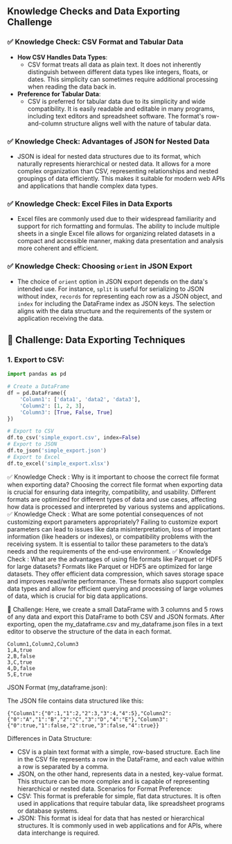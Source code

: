 ## Knowledge Checks and Data Exporting Challenge

### ✅ Knowledge Check: CSV Format and Tabular Data
- **How CSV Handles Data Types**:
  - CSV format treats all data as plain text. It does not inherently distinguish between different data types like integers, floats, or dates. This simplicity can sometimes require additional processing when reading the data back in.
- **Preference for Tabular Data**:
  - CSV is preferred for tabular data due to its simplicity and wide compatibility. It is easily readable and editable in many programs, including text editors and spreadsheet software. The format's row-and-column structure aligns well with the nature of tabular data.

### ✅ Knowledge Check: Advantages of JSON for Nested Data
- JSON is ideal for nested data structures due to its format, which naturally represents hierarchical or nested data. It allows for a more complex organization than CSV, representing relationships and nested groupings of data efficiently. This makes it suitable for modern web APIs and applications that handle complex data types.

### ✅ Knowledge Check: Excel Files in Data Exports
- Excel files are commonly used due to their widespread familiarity and support for rich formatting and formulas. The ability to include multiple sheets in a single Excel file allows for organizing related datasets in a compact and accessible manner, making data presentation and analysis more coherent and efficient.

### ✅ Knowledge Check: Choosing `orient` in JSON Export
- The choice of `orient` option in JSON export depends on the data's intended use. For instance, `split` is useful for serializing to JSON without index, `records` for representing each row as a JSON object, and `index` for including the DataFrame index as JSON keys. The selection aligns with the data structure and the requirements of the system or application receiving the data.

## 🚀 Challenge: Data Exporting Techniques
### 1. **Export to CSV**:
```python
import pandas as pd

# Create a DataFrame
df = pd.DataFrame({
    'Column1': ['data1', 'data2', 'data3'],
    'Column2': [1, 2, 3],
    'Column3': [True, False, True]
})

# Export to CSV
df.to_csv('simple_export.csv', index=False)
# Export to JSON
df.to_json('simple_export.json')
# Export to Excel
df.to_excel('simple_export.xlsx')
```


✅ Knowledge Check : Why is it important to choose the correct file format when exporting data?
Choosing the correct file format when exporting data is crucial for ensuring data integrity, compatibility, and usability. Different formats are optimized for different types of data and use cases, affecting how data is processed and interpreted by various systems and applications.
✅ Knowledge Check : What are some potential consequences of not customizing export parameters appropriately?
Failing to customize export parameters can lead to issues like data misinterpretation, loss of important information (like headers or indexes), or compatibility problems with the receiving system. It is essential to tailor these parameters to the data’s needs and the requirements of the end-use environment.
✅ Knowledge Check : What are the advantages of using file formats like Parquet or HDF5 for large datasets?
Formats like Parquet or HDF5 are optimized for large datasets. They offer efficient data compression, which saves storage space and improves read/write performance. These formats also support complex data types and allow for efficient querying and processing of large volumes of data, which is crucial for big data applications.

🚀 Challenge: Here, we create a small DataFrame with 3 columns and 5 rows of any data and export this DataFrame to both CSV and JSON formats.
After exporting, open the my_dataframe.csv and my_dataframe.json files in a text editor to observe the structure of the data in each format.
```
Column1,Column2,Column3
1,A,true
2,B,false
3,C,true
4,D,false
5,E,true
```
JSON Format (my_dataframe.json):

The JSON file contains data structured like this:

```
{"Column1":{"0":1,"1":2,"2":3,"3":4,"4":5},"Column2":{"0":"A","1":"B","2":"C","3":"D","4":"E"},"Column3":{"0":true,"1":false,"2":true,"3":false,"4":true}}
```

Differences in Data Structure:
  - CSV is a plain text format with a simple, row-based structure. Each line in the CSV file represents a row in the DataFrame, and each value within a row is separated by a comma.
  - JSON, on the other hand, represents data in a nested, key-value format. This structure can be more complex and is capable of representing hierarchical or nested data.
Scenarios for Format Preference:
  - CSV: This format is preferable for simple, flat data structures. It is often used in applications that require tabular data, like spreadsheet programs or database systems.
  - JSON: This format is ideal for data that has nested or hierarchical structures. It is commonly used in web applications and for APIs, where data interchange is required.

